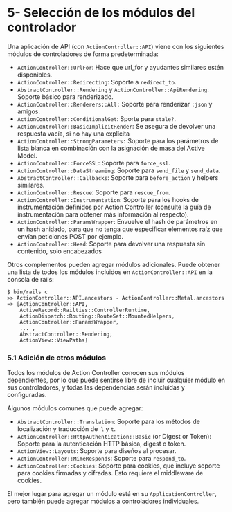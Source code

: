 # 5- Selección de los módulos del controlador

Una aplicación de API \(con `ActionController::API`\) viene con los siguientes módulos de controladores de forma predeterminada:

* `ActionController::UrlFor`: Hace que url\_for y ayudantes similares estén disponibles.
* `ActionController::Redirecting`: Soporte a `redirect_to`.
* `AbstractController::Rendering` y `ActionController::ApiRendering`: Soporte básico para renderizado.
* `ActionController::Renderers::All:` Soporte para renderizar `:json` y amigos.
* `ActionController::ConditionalGet`: Sporte para `stale?`.
* `ActionController::BasicImplicitRender`: Se asegura de devolver una respuesta vacía, si no hay una explícita
* `ActionController::StrongParameters:` Soporte para los parámetros de lista blanca en combinación con la asignación de masa del Active Model.
* `ActionController::ForceSSL`: Soporte para `force_ssl`.
* `ActionController::DataStreaming`: Soporte para `send_file` y `send_data`.
* `AbstractController::Callbacks`: Soporte para  `before_action` y helpers similares.
* `ActionController::Rescue`: Soporte para `rescue_from`.
* `ActionController::Instrumentation`: Soporte para los hooks de instrumentación definidos por Action Controller \(consulte la guía de instrumentación para obtener más información al respecto\).
* `ActionController::ParamsWrapper`: Envuelve el hash de parámetros en un hash anidado, para que no tenga que especificar elementos raíz que envían peticiones POST por ejemplo.
* `ActionController::Head`: Soporte para devolver una respuesta sin contenido, solo encabezados

Otros complementos pueden agregar módulos adicionales. Puede obtener una lista de todos los módulos incluidos en `ActionController::API` en la consola de rails:

```
$ bin/rails c
>> ActionController::API.ancestors - ActionController::Metal.ancestors
=> [ActionController::API,
    ActiveRecord::Railties::ControllerRuntime,
    ActionDispatch::Routing::RouteSet::MountedHelpers,
    ActionController::ParamsWrapper,
    ... ,
    AbstractController::Rendering,
    ActionView::ViewPaths]
```

### 5.1 Adición de otros módulos

Todos los módulos de Action Controller conocen sus módulos dependientes, por lo que puede sentirse libre de incluir cualquier módulo en sus controladores, y todas las dependencias serán incluidas y configuradas.

Algunos módulos comunes que puede agregar:

* `AbstractController::Translation`: Soporte para los métodos de localización y traducción de` l` y `t`.
* `ActionController::HttpAuthentication::Basic` \(or Digest or Token\): Soporte para la autenticación HTTP básica, digest o token.
* `ActionView::Layouts`: Soporte para diseños al procesar.
* `ActionController::MimeResponds`: Soporte para `respond_to`.
* `ActionController::Cookies`: Soporte para cookies, que incluye soporte para cookies firmadas y cifradas. Esto requiere el middleware de cookies.

El mejor lugar para agregar un módulo está en su `ApplicationController`, pero también puede agregar módulos a controladores individuales.



